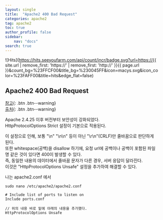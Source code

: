 ```yaml
---
layout: single
title:  "Apache2 400 Bad Request"
categories: apache2
tag: apache2
toc: true
author_profile: false
sidebar:
    nav: "docs"
search: true
---
```


![Hits](https://hits.seeyoufarm.com/api/count/incr/badge.svg?url=https://{{ site.url | remove_first: 'https://' | remove_first: 'http://' }}{{ page.url }}&count_bg=%23FFCF00&title_bg=%230045FF&icon=macys.svg&icon_color=%23FAFF00&title=hits&edge_flat=false)

## Apache2 400 Bad Request  

[참고](https://httpd.apache.org/docs/2.4/mod/core.html#httpprotocoloptions){: .btn .btn--warning}  
[출처](https://sarc.io/index.php/httpd/2165-apache-400-error-n-whitespace){: .btn .btn--warning}  

Apache 2.4.25 이후 버전부터 보안성이 강화되었다.  
HttpProtocolOptions Strict 설정이 기본으로 적용된다.  

이 설정으로 인해, 보통 "\n" "\n\n" 등이 아닌 "\r\n"(CRLF)만 줄바꿈으로 판단하게 된다.  
또한 whitespace(공백)을 disallow 하기에, 요청 url에 공백이나 공백이 포함된 파일명 같은 것이 있다면 400이 발생할 수 있다.  
즉, 동일한 내용의 데이터에서 줄바꿈 문자가 다른 경우, 서버 응답이 달라진다.  
이것은 "HttpProtocolOptions Unsafe" 설정을 추가하여 해결할 수 있다.  

나는 apache2.conf 에서 
```
sudo nano /etc/apache2/apache2.conf
```  

```
# Include list of ports to listen on
Include ports.conf

// 위의 내용 바로 밑에 아래의 내용을 추가했다. 
HttpProtocolOptions Unsafe
```  